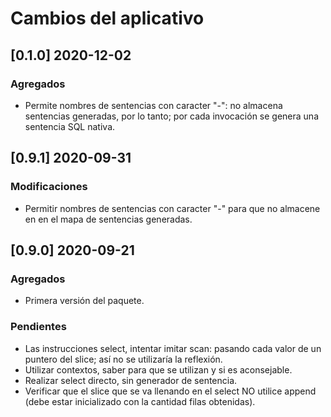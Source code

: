 # Cambios del aplicativo

## [0.1.0] 2020-12-02
### Agregados
* Permite nombres de sentencias con caracter "-": no almacena sentencias generadas, por lo tanto; por cada invocación se genera una sentencia SQL nativa.

## [0.9.1] 2020-09-31
### Modificaciones
* Permitir nombres de sentencias con caracter "-" para que no almacene en en el mapa de sentencias generadas.

## [0.9.0] 2020-09-21
### Agregados
* Primera versión del paquete.

### Pendientes
* Las instrucciones select, intentar imitar scan: pasando cada valor de un puntero del slice; así no se utilizaría la reflexión.
* Utilizar contextos, saber para que se utilizan y si es aconsejable.
* Realizar select directo, sin generador de sentencia.
* Verificar que el slice que se va llenando en el select NO utilice append (debe estar inicializado con la cantidad filas obtenidas).